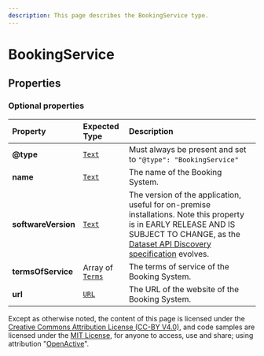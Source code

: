 ```yaml
---
description: This page describes the BookingService type.
---
```


# BookingService

## **Properties**

### **Optional properties**

| Property | Expected Type | Description |
| :--- | :--- | :--- |
| **@type** |  [`Text`](https://schema.org/Text) |  Must always be present and set to `"@type": "BookingService"` |
| **name** |  [`Text`](https://schema.org/Text) | The name of the Booking System. |
| **softwareVersion** |  [`Text`](https://schema.org/Text) | The version of the application, useful for on-premise installations. Note this property is in EARLY RELEASE AND IS SUBJECT TO CHANGE, as the [Dataset API Discovery specification](https://www.openactive.io/dataset-api-discovery/EditorsDraft/) evolves. |
| **termsOfService** |  Array of [`Terms`](https://developer.openactive.io/data-model/types/terms) | The terms of service of the Booking System. |
| **url** |  [`URL`](https://schema.org/URL) | The URL of the website of the Booking System. |

Except as otherwise noted, the content of this page is licensed under the [Creative Commons Attribution License \(CC-BY V4.0\)](https://creativecommons.org/licenses/by/4.0/), and code samples are licensed under the [MIT License](https://opensource.org/licenses/MIT), for anyone to access, use and share; using attribution "[OpenActive](https://www.openactive.io/)".

